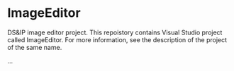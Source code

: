 # ImageEditor
DS&amp;IP image editor project.
This repoistory contains Visual Studio project called ImageEditor.
For more information, see the description of the project of the same name.

...
